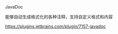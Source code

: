 JavaDoc

能够自动生成格式化的各种注释，支持自定义格式和内容

https://plugins.jetbrains.com/plugin/7157-javadoc



































































